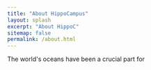 ```yaml
---
title: "About HippoCampus"
layout: splash
excerpt: "About HippoC"
sitemap: false
permalink: /about.html
---
```


The world's oceans have been a crucial part for 



